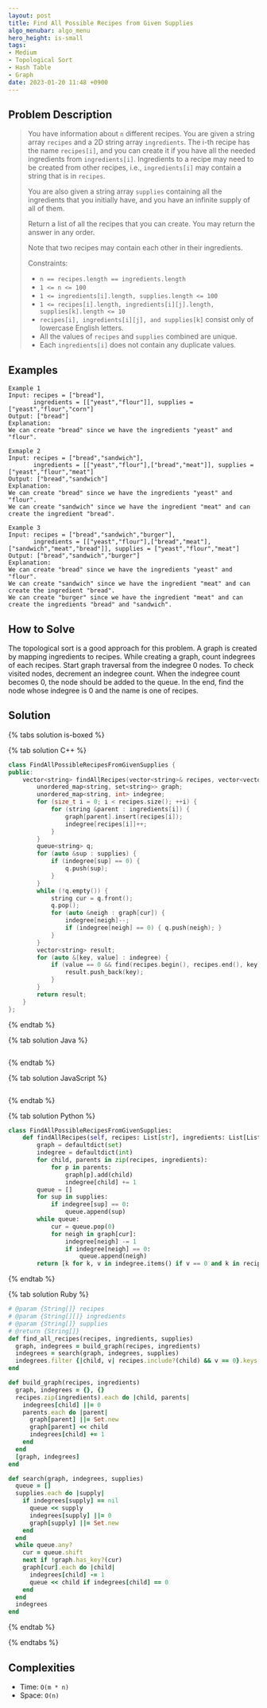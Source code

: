 ```yaml
---
layout: post
title: Find All Possible Recipes from Given Supplies
algo_menubar: algo_menu
hero_height: is-small
tags:
- Medium
- Topological Sort
- Hash Table
- Graph
date: 2023-01-20 11:48 +0900
---
```

## Problem Description
> You have information about `n` different recipes. You are given a string array `recipes` and a 2D string array
> `ingredients`. The i-th recipe has the name `recipes[i]`, and you can create it if you have all the needed
> ingredients from `ingredients[i]`. Ingredients to a recipe may need to be created from other recipes, i.e.,
> `ingredients[i]` may contain a string that is in `recipes`.
>
> You are also given a string array `supplies` containing all the ingredients that you initially have, and you have an
> infinite supply of all of them.
>
> Return a list of all the recipes that you can create. You may return the answer in any order.
>
> Note that two recipes may contain each other in their ingredients.
>
> Constraints:
> - `n == recipes.length == ingredients.length`
> - `1 <= n <= 100`
> - `1 <= ingredients[i].length, supplies.length <= 100`
> - `1 <= recipes[i].length, ingredients[i][j].length, supplies[k].length <= 10`
> - `recipes[i], ingredients[i][j], and supplies[k]` consist only of lowercase English letters.
> - All the values of `recipes` and `supplies` combined are unique.
> - Each `ingredients[i]` does not contain any duplicate values.


## Examples
```
Example 1
Input: recipes = ["bread"],
       ingredients = [["yeast","flour"]], supplies = ["yeast","flour","corn"]
Output: ["bread"]
Explanation:
We can create "bread" since we have the ingredients "yeast" and "flour".
```

```
Exmaple 2
Input: recipes = ["bread","sandwich"],
       ingredients = [["yeast","flour"],["bread","meat"]], supplies = ["yeast","flour","meat"]
Output: ["bread","sandwich"]
Explanation:
We can create "bread" since we have the ingredients "yeast" and "flour".
We can create "sandwich" since we have the ingredient "meat" and can create the ingredient "bread".
```

```
Example 3
Input: recipes = ["bread","sandwich","burger"],
       ingredients = [["yeast","flour"],["bread","meat"],["sandwich","meat","bread"]], supplies = ["yeast","flour","meat"]
Output: ["bread","sandwich","burger"]
Explanation:
We can create "bread" since we have the ingredients "yeast" and "flour".
We can create "sandwich" since we have the ingredient "meat" and can create the ingredient "bread".
We can create "burger" since we have the ingredient "meat" and can create the ingredients "bread" and "sandwich".
```

## How to Solve
The topological sort is a good approach for this problem.
A graph is created by mapping ingredients to recipes.
While creating a graph, count indegrees of each recipes.
Start graph traversal from the indegree 0 nodes.
To check visited nodes, decrement an indegree count.
When the indegree count becomes 0, the node should be added to the queue.
In the end, find the node whose indegree is 0 and the name is one of recipes.


## Solution

{% tabs solution is-boxed %}

{% tab solution C++ %}
```cpp
class FindAllPossibleRecipesFromGivenSupplies {
public:
    vector<string> findAllRecipes(vector<string>& recipes, vector<vector<string>>& ingredients, vector<string>& supplies) {
        unordered_map<string, set<string>> graph;
        unordered_map<string, int> indegree;
        for (size_t i = 0; i < recipes.size(); ++i) {
            for (string &parent : ingredients[i]) {
                graph[parent].insert(recipes[i]);
                indegree[recipes[i]]++;
            }
        }
        queue<string> q;
        for (auto &sup : supplies) {
            if (indegree[sup] == 0) {
                q.push(sup);
            }
        }
        while (!q.empty()) {
            string cur = q.front();
            q.pop();
            for (auto &neigh : graph[cur]) {
                indegree[neigh]--;
                if (indegree[neigh] == 0) { q.push(neigh); }
            }
        }
        vector<string> result;
        for (auto &[key, value] : indegree) {
            if (value == 0 && find(recipes.begin(), recipes.end(), key) != recipes.end()) {
                result.push_back(key);
            }
        }
        return result;
    }
};
```
{% endtab %}

{% tab solution Java %}
```java

```
{% endtab %}

{% tab solution JavaScript %}
```js

```
{% endtab %}

{% tab solution Python %}
```python
class FindAllPossibleRecipesFromGivenSupplies:
    def findAllRecipes(self, recipes: List[str], ingredients: List[List[str]], supplies: List[str]) -> List[str]:
        graph = defaultdict(set)
        indegree = defaultdict(int)
        for child, parents in zip(recipes, ingredients):
            for p in parents:
                graph[p].add(child)
                indegree[child] += 1
        queue = []
        for sup in supplies:
            if indegree[sup] == 0:
                queue.append(sup)
        while queue:
            cur = queue.pop(0)
            for neigh in graph[cur]:
                indegree[neigh] -= 1
                if indegree[neigh] == 0:
                    queue.append(neigh)
        return [k for k, v in indegree.items() if v == 0 and k in recipes]
```
{% endtab %}

{% tab solution Ruby %}
```ruby
# @param {String[]} recipes
# @param {String[][]} ingredients
# @param {String[]} supplies
# @return {String[]}
def find_all_recipes(recipes, ingredients, supplies)
  graph, indegrees = build_graph(recipes, ingredients)
  indegrees = search(graph, indegrees, supplies)
  indegrees.filter {|child, v| recipes.include?(child) && v == 0}.keys
end

def build_graph(recipes, ingredients)
  graph, indegrees = {}, {}
  recipes.zip(ingredients).each do |child, parents|
    indegrees[child] ||= 0
    parents.each do |parent|
      graph[parent] ||= Set.new
      graph[parent] << child
      indegrees[child] += 1
    end
  end
  [graph, indegrees]
end

def search(graph, indegrees, supplies)
  queue = []
  supplies.each do |supply|
    if indegrees[supply] == nil
      queue << supply
      indegrees[supply] ||= 0
      graph[supply] ||= Set.new
    end
  end
  while queue.any?
    cur = queue.shift
    next if !graph.has_key?(cur)
    graph[cur].each do |child|
      indegrees[child] -= 1
      queue << child if indegrees[child] == 0
    end
  end
  indegrees
end
```
{% endtab %}

{% endtabs %}



## Complexities
- Time: `O(m * n)`
- Space: `O(n)`

